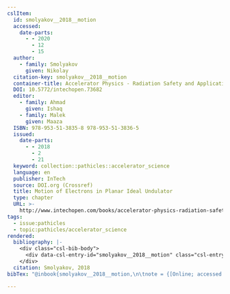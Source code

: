 ```yaml
---
cslItem:
  id: smolyakov__2018__motion
  accessed:
    date-parts:
      - - 2020
        - 12
        - 15
  author:
    - family: Smolyakov
      given: Nikolay
  citation-key: smolyakov__2018__motion
  container-title: Accelerator Physics - Radiation Safety and Applications
  DOI: 10.5772/intechopen.73682
  editor:
    - family: Ahmad
      given: Ishaq
    - family: Malek
      given: Maaza
  ISBN: 978-953-51-3835-8 978-953-51-3836-5
  issued:
    date-parts:
      - - 2018
        - 2
        - 21
  keyword: collection::pathicles::accelerator_science
  language: en
  publisher: InTech
  source: DOI.org (Crossref)
  title: Motion of Electrons in Planar Ideal Undulator
  type: chapter
  URL: >-
    http://www.intechopen.com/books/accelerator-physics-radiation-safety-and-applications/motion-of-electrons-in-planar-ideal-undulator
tags:
  - issue:pathicles
  - topic:pathicles/accelerator_science
rendered:
  bibliography: |-
    <div class="csl-bib-body">
      <div data-csl-entry-id="smolyakov__2018__motion" class="csl-entry">Smolyakov, N. 2018 “Motion of Electrons in Planar Ideal Undulator,” in Ahmad, I. and Malek, M. (eds.) <i>Accelerator Physics - Radiation Safety and Applications</i>. InTech. doi:10.5772/intechopen.73682.</div>
    </div>
  citation: Smolyakov, 2018
bibTex: "@inbook{smolyakov__2018__motion,\n\tnote = {[Online; accessed 2020-12-15]},\n\tauthor = {Smolyakov, Nikolay},\n\tbooktitle = {Accelerator {Physics} - {Radiation} {Safety} and {Applications}},\n\teditor = {Ahmad, Ishaq and Malek, Maaza},\n\tyear = {2018},\n\tmonth = {feb 21},\n\tpublisher = {InTech},\n\ttitle = {Motion of {Electrons} in {Planar} {Ideal} {Undulator}},\n}\n\n"

---
```

